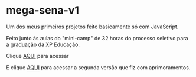 # mega-sena-v1
 Um dos meus primeiros projetos feito basicamente só com JavaScript.


Feito junto às aulas do "mini-camp" de 32 horas do processo seletivo para a graduação da XP Educação.

Clique <a href="http://my-mega-sena-v1.netlify.app">AQUI</a> para acessar

E clique <a href="http://my-mega-sena-v2.netlify.app">AQUI</a> para acessar a segunda versão que fiz com aprimoramentos.